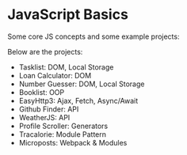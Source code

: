 # JavaScript Basics

Some core JS concepts and some example projects:

Below are the projects:

- Tasklist: DOM, Local Storage                                   
- Loan Calculator: DOM                                          
- Number Guesser: DOM, Local Storage                                                                                        
- Booklist: OOP                                                                                              
- EasyHttp3: Ajax, Fetch, Async/Await                                                                                                 
- Github Finder: API                                                                                       
- WeatherJS: API                                                                                                                     
- Profile Scroller: Generators                                                                                                    
- Tracalorie: Module Pattern                                                                                                        
- Microposts: Webpack & Modules                                                                                    
